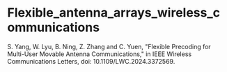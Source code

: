# Flexible_antenna_arrays_wireless_communications

S. Yang, W. Lyu, B. Ning, Z. Zhang and C. Yuen, "Flexible Precoding for Multi-User Movable Antenna Communications," in IEEE Wireless Communications Letters, doi: 10.1109/LWC.2024.3372569. 
